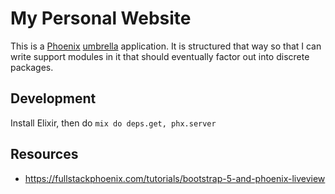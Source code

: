 # My Personal Website

This is a [Phoenix] [umbrella] application. It is structured that way so that I
can write support modules in it that should eventually factor out into discrete
packages.

## Development

Install Elixir, then do `mix do deps.get, phx.server`

## Resources

- <https://fullstackphoenix.com/tutorials/bootstrap-5-and-phoenix-liveview>

[Phoenix]: https://phoenixframework.org/
[umbrella]: https://hexdocs.pm/phoenix/Mix.Tasks.Phx.Gen.Html.html#module-umbrella-app-configuration
